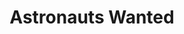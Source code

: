 ---
layout: project
order: 8
metatitle: Astronauts Wanted ✕ Esten.co
metadescription: A youth content development and production company dedicated to challenging tradition.
device: desktop
title: Astronauts Wanted
headline: Creators of untraditional media targeted at generation X
<!-- hyperlink: -->
hex: "6B5278"
hex2: "b899c7"
agency: Lift Interactive
type: Website
role: Design
bug: astro-bug.png
cardbackground: astro-background.png
cardbackgroundalt:
herographic: astro-herographic.jpg
herographicalt:
introimg: astro-introimage.jpg
introimgalt:
screens1title: Innovators
screens1description: Astronauts Wanted came to us looking for a site that could better reflected their unique aesthetic. With the goal of attracting young digital influencers we were able to push for a bold and on-trend design that would elevate their online presence.
screens1desktopimage: astro-screens.png
screens1desktopimagealt:
bustoutimage: astro-bigimage.jpg
bustoutimagealt:
screens2title: Award Winning
screens2description: As distributors of such a wide range of media we set a priority on highlighting and organizing their work with the flexibility of justly showcasing films, branded entertainment and incubation projects.</br>In 2017 we took home an Ace Award and Muse Award for the site's unique design.
screens2linktext: Muse Awards
screens2linkurl: https://museaward.com/winner-info.php?id=963
screens2firstimage: astro-mobile1.jpg
screens2firstimagealt:
screens2secondimage: astro-mobile2.jpg
screens2secondimagealt:
screens2thirdimage: astro-mobile3.jpg
screens2thirdimagealt:
screens2fourthimage: astro-mobile4.jpg
screens2fourthimagealt:
<!-- screens3title: -->
<!-- screens3blockquote: -->
<!-- screens3description: -->
<!-- screens3linktext: -->
<!-- screens3linkurl: -->
outroimage: astro-outroimage.jpg
outroimagealt:
svg-box: "0 0 61 62"
svg-path: "M55.103311,38.1141572 C56.091925,38.2671197 55.7796824,39.3065272 55.7796824,39.3065272 C55.7074125,39.5350496 55.334945,41.3088613 55.2413649,41.6258437 C54.9810083,42.518739 54.5974224,43.9239665 54.5742589,44.0179556 C54.3917314,44.7366949 53.9006672,45.589046 53.0334295,45.589046 C52.3922665,45.589046 51.7436913,44.9965468 51.3851219,43.8327419 C50.9987564,42.5740268 50.8514371,42.3233894 50.5262229,41.2655526 C50.4604389,41.0444021 50.1324451,39.6096878 50.1324451,39.6096878 C50.0305261,39.3940661 49.7229161,37.8404834 49.4004816,37.8008606 C49.0789736,37.7603163 48.612926,39.758043 48.612926,39.758043 C48.5341704,40.0206593 48.2348993,41.2268512 48.0820208,42.0690663 C47.9921469,42.5555975 47.9263628,43.0992593 47.7818231,43.8050981 C47.4593886,45.3872461 46.699629,45.5475802 46.1789157,45.589046 C44.464824,45.7263436 43.4298833,43.0209352 43.4298833,43.0209352 C42.9434518,42.1050033 40.3074568,36.9918182 40.1499456,36.6987937 C39.7385636,35.9395101 38.4840338,33.4230011 38.4840338,33.4230011 C38.295947,33.0332233 38.1069336,32.6443668 37.9123611,32.2610392 C37.7298335,31.8989052 36.6985989,29.934351 36.4215646,29.3648884 C36.1083953,28.7198659 35.0224951,26.1287186 35.0224951,26.1287186 L35.0039644,26.0881743 C34.8316287,25.6919463 32.0297837,19.60017 31.7073491,18.8344362 C31.4988785,18.3414547 30.8132418,17.0864253 30.8132418,17.0864253 C30.4565254,16.4202093 30.085911,15.7622864 29.7162231,15.103442 L29.1074889,14.0225687 L29.0880317,13.9857103 C28.6757231,13.2522276 28.2495166,12.4911011 27.8149711,11.7520897 L27.5268185,11.2609511 L27.2303269,11.7456395 C27.0635504,12.0174704 26.9004801,12.2939085 26.7411158,12.5721897 C26.5622944,12.8836434 26.3825464,13.1932542 26.19168,13.4973361 C26.0174912,13.7737744 25.8340371,14.0437623 25.6468768,14.3146717 C25.4569369,14.589267 24.8407904,15.6010308 24.7305326,15.8323174 C24.6434382,16.0147667 24.5498581,16.2082734 24.4451595,16.3907226 C24.2042602,16.813673 23.5186235,17.983928 23.5186235,17.983928 C23.2814303,18.3893707 22.3039347,20.3050873 22.1899708,20.5114946 C21.8842139,21.0533134 21.5701181,21.5914464 21.2560224,22.1258936 C21.2560224,22.1258936 20.2368327,23.9006268 20.0617175,24.223138 L20.0376276,24.2692111 C19.9106921,24.4986548 19.3279009,25.5408268 19.1611244,25.8320083 C18.9545069,26.1904565 17.620295,28.6350915 17.3738363,29.058042 C17.1403493,29.4625632 15.2446565,32.6379166 15.0852923,32.9714854 L15.0593493,33.0286159 C14.8406868,33.482896 14.6359223,33.9122967 14.4154067,34.3186609 C14.1309602,34.8494222 13.8353952,35.3728118 13.5398302,35.8962015 L13.5212994,35.929374 L13.4796054,35.9975621 L13.4620012,36.0298133 C13.1516115,36.5743965 12.8319567,37.1374089 12.5299059,37.7013428 C12.3686886,38.0035819 12.2306347,38.3251717 12.0916543,38.6467615 C11.9591596,38.9563723 11.8470487,39.2134598 11.7228929,39.46594 C11.3819277,40.1616428 11.0307705,40.8518168 10.6786869,41.5419908 L10.0078748,42.812685 L10.3303093,42.8301928 C10.4933796,42.8375645 13.5926427,42.7721407 13.7788765,42.7979416 L13.8168645,42.8034705 C14.1735809,42.8513864 14.51084,42.8965379 14.8490256,42.8965379 C14.908324,42.8965379 14.9676222,42.8946951 15.0241409,42.8910092 C15.9868119,42.8523079 24.8074351,42.6541938 25.0853959,42.6339217 C25.5292067,42.5979847 25.9461479,42.5684979 26.347338,42.5417756 L26.3677219,42.5408541 L26.3862525,42.5371683 L26.4307263,42.5270322 C26.7466751,42.4763518 33.1490392,42.7979416 33.1490392,42.7979416 L32.7506287,42.0773595 C32.7005958,41.9446691 30.4722765,37.9372367 30.4722765,37.9372367 L29.8199952,36.6822074 C29.7949787,36.6029618 28.7850544,34.5886488 28.7850544,34.5886488 C28.5460081,34.0735523 28.0123233,33.7280045 27.7417748,33.4930321 C27.2192085,33.0378305 26.7364832,32.5936865 26.4659346,32.6139587 C26.2861867,32.6277806 25.9442948,32.9816214 25.5514436,33.2939966 C25.1224573,33.6340156 24.5869195,34.1030391 23.9735527,34.4826808 C23.9735527,34.4826808 23.1971154,34.9563116 22.6041323,34.4061996 C22.2668732,34.0947459 22.2344445,33.622958 22.3854699,33.2092223 C22.5707771,32.7623139 22.8450318,31.8915335 22.9367588,31.6888121 L22.9969837,31.5607292 C23.3481408,30.8032885 23.7465514,29.9454086 22.8885789,29.1409735 C22.6977126,28.9622101 22.5040665,28.7954258 22.3094939,28.6286413 C22.0269005,28.3853757 21.7591316,28.1550106 21.5089667,27.8960801 C21.2106222,27.5173599 21.1615157,27.149697 21.3301453,26.8373219 C21.5460283,26.4374079 22.6106182,26.3452618 23.4509863,26.3378902 L24.919546,26.2190217 C24.919546,26.2190217 26.2139168,23.5836444 26.2806275,23.4896553 C26.591017,23.0473543 26.8402553,22.8520046 27.1052445,22.840947 C27.4286056,22.8280466 27.7371421,23.4758334 27.8918736,23.7836013 C28.1235077,24.1669289 28.7118581,25.6080934 28.7952463,25.7702705 C28.7952463,25.7702705 28.9388594,26.0356511 29.1260197,26.3802774 C29.3131799,26.7258251 29.8700281,26.5922133 29.8700281,26.5922133 C29.8700281,26.5922133 31.3330285,26.6346005 31.4312414,26.6152499 C32.3568509,26.4281933 32.6125748,27.6721652 32.2141644,28.0315349 C31.9334239,28.3577319 31.7351452,28.521752 31.4229025,28.7889755 C31.2950406,28.8977079 31.1430886,29.0386914 31.0309778,29.1409735 C30.5278687,29.5924892 30.1377971,30.1472085 30.3712841,30.8447542 C30.3712841,30.8447542 30.6640695,31.5911373 30.7659885,31.8353244 C30.9160873,32.1974584 31.5303807,33.3981216 31.5303807,33.3981216 C31.6804795,33.6911461 32.140968,34.595099 32.140968,34.595099 C32.140968,34.595099 32.8386497,36.0722005 33.2694889,36.8913789 C33.2694889,36.8913789 34.5777578,39.2798049 34.9307681,40.0823971 C35.1040303,40.4786253 35.8573041,42.0736736 36.073187,42.438572 C36.2121674,42.6753874 37.2489613,43.9073803 36.3140864,44.9873321 C35.855451,45.5162505 35.2828518,45.517172 34.5351372,45.5567948 C34.4869573,45.5595592 28.4098073,45.296943 28.4098073,45.296943 C28.4098073,45.296943 24.8287455,45.5263866 24.0421163,45.5263866 C23.6585304,45.5263866 23.2712384,45.5208579 22.8857994,45.507036 C22.4846093,45.4950569 17.0625203,45.4517483 17.0625203,45.4517483 C17.0625203,45.4517483 9.55294551,45.7042285 9.03964455,45.727265 C9.03964455,45.727265 6.89841973,46.0304256 6.57320557,44.7836893 C6.29709783,43.7276954 7.30146291,42.088417 7.30146291,42.088417 C7.30146291,42.088417 8.29007688,39.9027123 8.61251143,39.4687043 C8.90529682,39.0724763 8.96459513,38.9849375 9.14156352,38.5444794 C9.27869085,38.2063033 9.98749091,36.901515 10.1635328,36.6333699 C10.336795,36.3643035 10.604564,35.7202025 10.7185278,35.4520574 C11.1660448,34.3988279 11.864653,33.2617455 12.5308324,32.0435745 C12.7291111,31.6814404 12.9542594,31.3414215 13.1831138,30.9958737 C13.4471766,30.5996457 13.6964147,30.2246112 13.9039589,29.8237758 L14.1355928,29.3759459 C14.4200394,28.8249124 17.4618573,24.1024267 17.8639739,23.3118135 L17.9584806,23.1275213 C17.9584806,23.1275213 19.7263114,19.6517718 20.0626439,19.0012206 C20.3387517,18.4695378 21.0318007,17.3020471 21.1226012,17.201608 C21.1781934,17.1361842 21.5274975,16.5538211 21.6498002,16.3289847 L21.6952006,16.2423674 C21.8471524,15.9604004 21.9768675,15.7189778 22.1139949,15.4840053 C22.3956618,14.9919453 22.6893737,14.5090999 22.9821591,14.0262545 L23.274018,13.547095 C23.4065126,13.3259445 23.5427135,13.1020296 23.6789142,12.8827219 L24.0838105,12.2284849 C24.290428,11.896759 24.4951925,11.5668761 24.6916181,11.230543 C25.0659386,10.5947351 25.4059774,9.99762862 25.728412,9.40789382 C26.075863,8.77300743 26.5298656,8.12706352 27.5814841,8.11877038 C29.0685744,8.10586992 29.470691,9.22728752 30.3305165,11.0269002 L30.3453412,11.0600727 L32.2438135,14.6141464 C32.2438135,14.6141464 34.8168041,19.6784941 35.1383121,20.2507212 L38.3821148,27.115603 C38.5748344,27.4906374 40.4872047,31.2087312 41.199711,32.5549851 L42.6349153,35.7321814 C42.9768071,36.3873399 43.8375591,38.1381152 44.1627733,38.7306144 C44.3777296,39.1194708 44.8910306,40.2114017 45.1680649,40.6500169 L45.9713717,42.2883739 L46.6551553,40.050146 C46.7681927,39.5156988 47.3102163,37.4009466 47.3102163,37.4009466 C47.3843392,37.2599632 48.021796,34.9728979 49.4885025,34.913003 C50.6661299,34.8650869 51.3712238,37.0268337 51.7631486,37.9353939 C51.8085488,38.0395189 53.162218,42.5924559 53.3076842,43.0283068 C53.3076842,43.0283068 53.623633,41.4774886 53.7033151,41.2738458 C53.9794228,40.5633996 54.1397136,39.3185063 54.4436174,38.6863843 C54.5455363,38.4772127 54.8429544,38.1519371 55.103311,38.1141572 Z M30.450347,2.33795701 C14.9263703,2.33795701 2.29664755,15.1948487 2.29664755,30.998053 C2.29664755,46.8021931 14.9263703,59.6590849 30.450347,59.6590849 C45.9743238,59.6590849 58.6049659,46.8021931 58.6049659,30.998053 C58.6049659,15.1948487 45.9743238,2.33795701 30.450347,2.33795701 Z M30.450347,61.997042 C13.6594446,61.997042 4.72510919e-13,48.090971 4.72510919e-13,30.998053 C4.72510919e-13,13.906071 13.6594446,-7.31859018e-13 30.450347,-7.31859018e-13 C47.2412495,-7.31859018e-13 60.9016135,13.906071 60.9016135,30.998053 C60.9016135,48.090971 47.2412495,61.997042 30.450347,61.997042 Z"
---